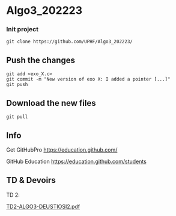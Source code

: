# Algo3_202223


### Init project

```
git clone https://github.com/UPHF/Algo3_202223/
```


## Push the changes

```
git add <exo_X.c>
git commit -m "New version of exo X: I added a pointer [...]"
git push
```

## Download the new files

```
git pull
```

## Info

Get GitHubPro https://education.github.com/ 

GitHub Education https://education.github.com/students

## TD & Devoirs
TD 2: 

[TD2-ALGO3-DEUSTIOSI2.pdf](https://github.com/UPHF/Algo3_202223/files/9664519/TD2-ALGO3-DEUSTIOSI2.pdf)
